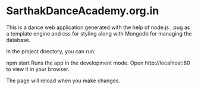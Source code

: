 # SarthakDanceAcademy.org.in
This is a dance web application generated with the help of node.js , pug as a template engine and css for styling along with Mongodb for managing the database.


In the project directory, you can run:

npm start
Runs the app in the development mode.
Open http://localhost:80 to view it in your browser.

The page will reload when you make changes.
